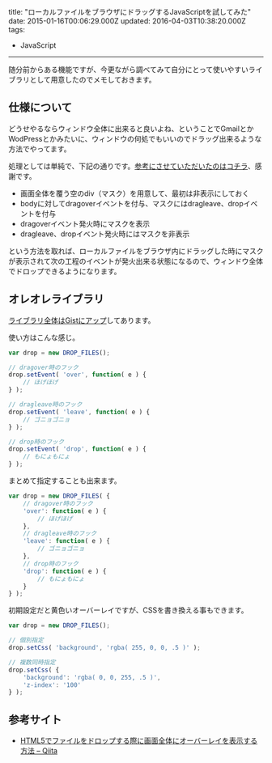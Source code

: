 title: "ローカルファイルをブラウザにドラッグするJavaScriptを試してみた"
date: 2015-01-16T00:06:29.000Z
updated: 2016-04-03T10:38:20.000Z
tags: 
  - JavaScript
---


随分前からある機能ですが、今更ながら調べてみて自分にとって使いやすいライブラリとして用意したのでメモしておきます。


## 仕様について

どうせやるならウィンドウ全体に出来ると良いよね、ということでGmailとかWodPressとかみたいに、ウィンドウの何処でもいいのでドラッグ出来るような方法でやってます。

処理としては単純で、下記の通りです。[参考にさせていただいたのはコチラ](http://qiita.com/yaegaki/items/b7ea40490b06bd4f8e4f)、感謝です。

- 画面全体を覆う空のdiv（マスク）を用意して、最初は非表示にしておく
- bodyに対してdragoverイベントを付与、マスクにはdragleave、dropイベントを付与
- dragoverイベント発火時にマスクを表示
- dragleave、dropイベント発火時にはマスクを非表示

という方法を取れば、ローカルファイルをブラウザ内にドラッグした時にマスクが表示されて次の工程のイベントが発火出来る状態になるので、ウィンドウ全体でドロップできるようになります。


## オレオレライブラリ

[ライブラリ全体はGistにアップ](https://gist.github.com/sus-happy/d24bf9d801a18f0dd591)してあります。

使い方はこんな感じ。

```javascript
var drop = new DROP_FILES();

// dragover時のフック
drop.setEvent( 'over', function( e ) {
	// ほげほげ
} );

// dragleave時のフック
drop.setEvent( 'leave', function( e ) {
	// ゴニョゴニョ
} );

// drop時のフック
drop.setEvent( 'drop', function( e ) {
	// もにょもにょ
} );
```

まとめて指定することも出来ます。

```javascript
var drop = new DROP_FILES( {
	// dragover時のフック
	'over': function( e ) {
		// ほげほげ
	},
	// dragleave時のフック
	'leave': function( e ) {
		// ゴニョゴニョ
	},
	// drop時のフック
	'drop': function( e ) {
		// もにょもにょ
	}
} );
```

初期設定だと黄色いオーバーレイですが、CSSを書き換える事もできます。

```javascript
var drop = new DROP_FILES();

// 個別指定
drop.setCss( 'background', 'rgba( 255, 0, 0, .5 )' );

// 複数同時指定
drop.setCss( {
	'background': 'rgba( 0, 0, 255, .5 )',
	'z-index': '100'
} );
```


## 参考サイト

- [HTML5でファイルをドロップする際に画面全体にオーバーレイを表示する方法 – Qiita](http://qiita.com/yaegaki/items/b7ea40490b06bd4f8e4f)